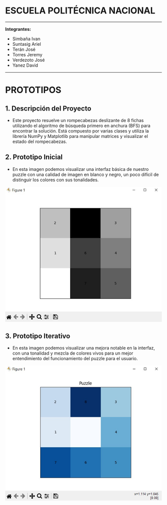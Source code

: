 # ESCUELA POLITÉCNICA NACIONAL

---

**Integrantes:**

- Simbaña Ivan
- Suntasig Ariel
- Terán José
- Torres Jeremy
- Verdezoto José
- Yanez David

---

# PROTOTIPOS

## 1. Descripción del Proyecto

- Este proyecto resuelve un rompecabezas deslizante de 8 fichas utilizando el algoritmo de búsqueda primero en anchura (BFS) para encontrar la solución. Está compuesto por varias clases y utiliza la librería NumPy y Matplotlib para manipular matrices y visualizar el estado del rompecabezas.


## 2. Prototipo Inicial

- En esta imagen podemos visualizar una interfaz básica de nuestro puzzle con una calidad de imagen en blanco y negro, un poco difícil de distinguir los colores con sus tonalidades.

![Prototipo Inicial](images/prototipo-inicial.jpeg)

## 3. Prototipo Iterativo

- En esta imagen podemos visualizar una mejora notable en la interfaz, con una tonalidad y mezcla de colores vivos para un mejor entendimiento del funcionamiento del puzzle para el usuario.

![Prototipo Iterativo](images/prototipo-iterativo.jpeg)